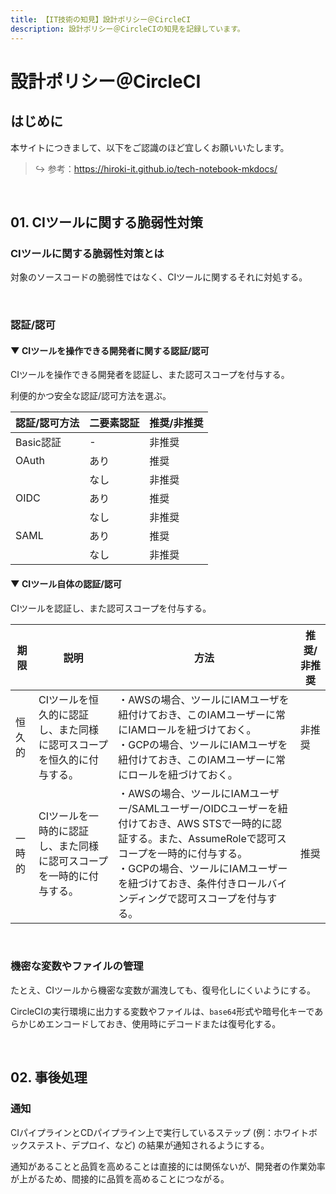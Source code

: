 ```yaml
---
title: 【IT技術の知見】設計ポリシー＠CircleCI
description: 設計ポリシー＠CircleCIの知見を記録しています。
---
```


# 設計ポリシー＠CircleCI

## はじめに

本サイトにつきまして、以下をご認識のほど宜しくお願いいたします。



> ↪️ 参考：https://hiroki-it.github.io/tech-notebook-mkdocs/

<br>

## 01. CIツールに関する脆弱性対策

### CIツールに関する脆弱性対策とは

対象のソースコードの脆弱性ではなく、CIツールに関するそれに対処する。



<br>

### 認証/認可

#### ▼ CIツールを操作できる開発者に関する認証/認可

CIツールを操作できる開発者を認証し、また認可スコープを付与する。

利便的かつ安全な認証/認可方法を選ぶ。



| 認証/認可方法 | 二要素認証 | 推奨/非推奨 |
|---------------|------------|-----------|
| Basic認証     | -          | 非推奨      |
| OAuth         | あり         | 推奨        |
|               | なし         | 非推奨      |
| OIDC          | あり         | 推奨        |
|               | なし         | 非推奨      |
| SAML          | あり         | 推奨        |
|               | なし         | 非推奨      |

#### ▼ CIツール自体の認証/認可

CIツールを認証し、また認可スコープを付与する。



| 期限   | 説明                                              | 方法                                                                                                                                                                             | 推奨/非推奨 |
|------|-------------------------------------------------|--------------------------------------------------------------------------------------------------------------------------------------------------------------------------------|-----------|
| 恒久的 | CIツールを恒久的に認証し、また同様に認可スコープを恒久的に付与する。 | ・AWSの場合、ツールにIAMユーザを紐付けておき、このIAMユーザーに常にIAMロールを紐づけておく。<br> ・GCPの場合、ツールにIAMユーザを紐付けておき、このIAMユーザーに常にロールを紐づけておく。                                                           | 非推奨      |
| 一時的 | CIツールを一時的に認証し、また同様に認可スコープを一時的に付与する。 | ・AWSの場合、ツールにIAMユーザー/SAMLユーザー/OIDCユーザーを紐付けておき、AWS STSで一時的に認証する。また、AssumeRoleで認可スコープを一時的に付与する。<br>・GCPの場合、ツールにIAMユーザーを紐づけておき、条件付きロールバインディングで認可スコープを付与する。 | 推奨        |

<br>

### 機密な変数やファイルの管理

たとえ、CIツールから機密な変数が漏洩しても、復号化しにくいようにする。

CircleCIの実行環境に出力する変数やファイルは、```base64```形式や暗号化キーであらかじめエンコードしておき、使用時にデコードまたは復号化する。



<br>

## 02. 事後処理

### 通知

CIパイプラインとCDパイプライン上で実行しているステップ (例：ホワイトボックステスト、デプロイ、など) の結果が通知されるようにする。

通知があることと品質を高めることは直接的には関係ないが、開発者の作業効率が上がるため、間接的に品質を高めることにつながる。



<br>



